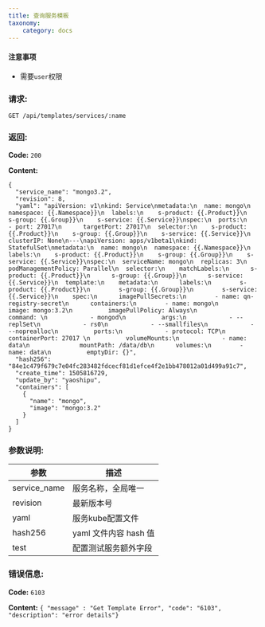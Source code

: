 ```yaml
---
title: 查询服务模板
taxonomy:
    category: docs
---
```


#### 注意事项

- 需要`user`权限

### 请求:

    GET /api/templates/services/:name

### 返回:

**Code:** `200`

**Content:**

```
{
  "service_name": "mongo3.2",
  "revision": 8,
  "yaml": "apiVersion: v1\nkind: Service\nmetadata:\n  name: mongo\n  namespace: {{.Namespace}}\n  labels:\n    s-product: {{.Product}}\n    s-group: {{.Group}}\n    s-service: {{.Service}}\nspec:\n  ports:\n    - port: 27017\n      targetPort: 27017\n  selector:\n    s-product: {{.Product}}\n    s-group: {{.Group}}\n    s-service: {{.Service}}\n  clusterIP: None\n---\napiVersion: apps/v1beta1\nkind: StatefulSet\nmetadata:\n  name: mongo\n  namespace: {{.Namespace}}\n  labels:\n    s-product: {{.Product}}\n    s-group: {{.Group}}\n    s-service: {{.Service}}\nspec:\n  serviceName: mongo\n  replicas: 3\n  podManagementPolicy: Parallel\n  selector:\n    matchLabels:\n      s-product: {{.Product}}\n      s-group: {{.Group}}\n      s-service: {{.Service}}\n  template:\n    metadata:\n      labels:\n        s-product: {{.Product}}\n        s-group: {{.Group}}\n        s-service: {{.Service}}\n    spec:\n      imagePullSecrets:\n        - name: qn-registry-secret\n      containers:\n        - name: mongo\n          image: mongo:3.2\n          imagePullPolicy: Always\n          command: \n            - mongod\n          args:\n            - --replSet\n            - rs0\n            - --smallfiles\n            - --noprealloc\n          ports:\n            - protocol: TCP\n              containerPort: 27017 \n          volumeMounts:\n            - name: data\n              mountPath: /data/db\n      volumes:\n        - name: data\n          emptyDir: {}",
  "hash256": "84e1c479f679c7e04fc283482fdcecf81d1efce4f2e1bb478012a01d499a91c7",
  "create_time": 1505816729,
  "update_by": "yaoshipu",
  "containers": [
    {
      "name": "mongo",
      "image": "mongo:3.2"
    }
  ]
}
```

### 参数说明:

| 参数 | 描述 |
|-----|------|
| service_name | 服务名称，全局唯一 |
| revision | 最新版本号 |
| yaml | 服务kube配置文件 |
| hash256 | yaml 文件内容 hash 值 |
| test | 配置测试服务额外字段 |

### 错误信息:

**Code:** `6103`

**Content:** `{ "message" : "Get Template Error", "code": "6103", "description": "error details"}`
